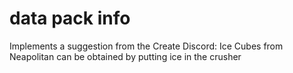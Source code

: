 # data pack info
Implements a suggestion from the Create Discord: Ice Cubes from Neapolitan can be obtained by putting ice in the crusher
